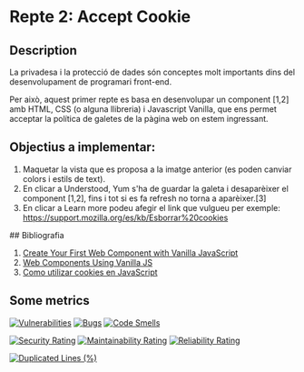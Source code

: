 # Repte 2: Accept Cookie


## Description

La privadesa i la protecció de dades són conceptes molt importants dins del desenvolupament de programari front-end.

Per això, aquest primer repte es basa en desenvolupar un component [1,2] amb HTML, CSS (o alguna llibreria) i Javascript Vanilla, que ens permet acceptar la política de galetes de la pàgina web on estem ingressant.

## Objectius a implementar:

1. Maquetar la vista que es proposa a la imatge anterior (es poden canviar colors i estils de text).
2. En clicar a Understood, Yum s'ha de guardar la galeta i desaparèixer el component [1,2], fins i tot si es fa refresh no torna a aparèixer.[3]
3. En clicar a Learn more podeu afegir el link que vulgueu per exemple: https://support.mozilla.org/es/kb/Esborrar%20cookies

## Bibliografia

1. [Create Your First Web Component with Vanilla JavaScript](https://medium.com/tunaiku-tech/create-your-first-web-component-with-vanilla-javascript-af93cbf3a70f)
1. [Web Components Using Vanilla JS](https://mellowdevs.medium.com/web-components-using-vanilla-js-f7af00834caa)
1. [Como utilizar cookies en JavaScript](https://cybmeta.com/cookies-en-javascript)


## Some metrics

[![Vulnerabilities](https://sonarcloud.io/api/project_badges/measure?project=chaiben_repte-2-acceptCookie&metric=vulnerabilities)](https://sonarcloud.io/summary/new_code?id=chaiben_repte-2-acceptCookie)
[![Bugs](https://sonarcloud.io/api/project_badges/measure?project=chaiben_repte-2-acceptCookie&metric=bugs)](https://sonarcloud.io/summary/new_code?id=chaiben_repte-2-acceptCookie)
[![Code Smells](https://sonarcloud.io/api/project_badges/measure?project=chaiben_repte-2-acceptCookie&metric=code_smells)](https://sonarcloud.io/summary/new_code?id=chaiben_repte-2-acceptCookie)

[![Security Rating](https://sonarcloud.io/api/project_badges/measure?project=chaiben_repte-2-acceptCookie&metric=security_rating)](https://sonarcloud.io/summary/new_code?id=chaiben_repte-2-acceptCookie)
[![Maintainability Rating](https://sonarcloud.io/api/project_badges/measure?project=chaiben_repte-2-acceptCookie&metric=sqale_rating)](https://sonarcloud.io/summary/new_code?id=chaiben_repte-2-acceptCookie)
[![Reliability Rating](https://sonarcloud.io/api/project_badges/measure?project=chaiben_repte-2-acceptCookie&metric=reliability_rating)](https://sonarcloud.io/summary/new_code?id=chaiben_repte-2-acceptCookie)

[![Duplicated Lines (%)](https://sonarcloud.io/api/project_badges/measure?project=chaiben_repte-2-acceptCookie&metric=duplicated_lines_density)](https://sonarcloud.io/summary/new_code?id=chaiben_repte-2-acceptCookie)